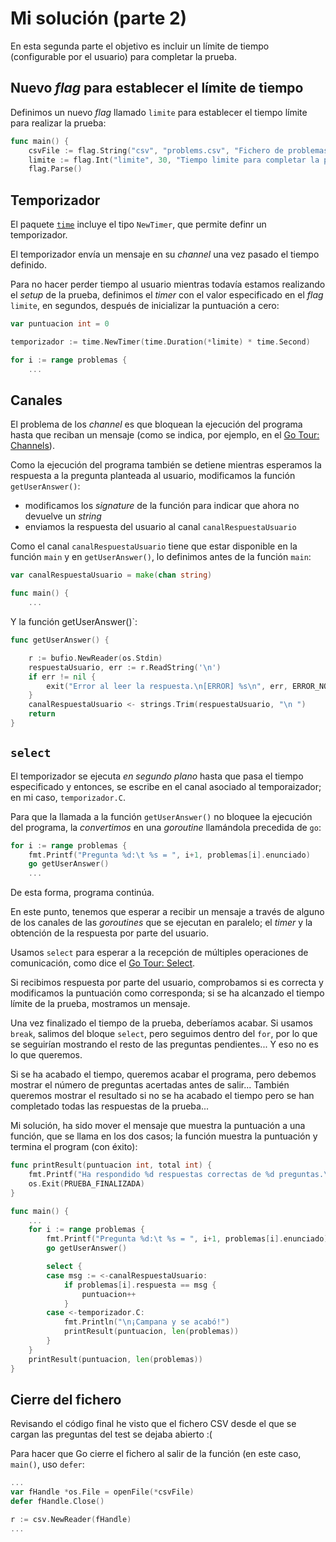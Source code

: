 # Mi solución (parte 2)

En esta segunda parte el objetivo es incluir un límite de tiempo (configurable por el usuario) para completar la prueba.

## Nuevo *flag* para establecer el límite de tiempo

Definimos un nuevo *flag* llamado `limite` para establecer el tiempo límite para realizar la prueba:

```go
func main() {
    csvFile := flag.String("csv", "problems.csv", "Fichero de problemas en formato 'enunciado,respuesta' (CSV)")
    limite := flag.Int("limite", 30, "Tiempo limite para completar la prueba en segundos")
    flag.Parse()
```

## Temporizador

El paquete [`time`](https://pkg.go.dev/time) incluye el tipo `NewTimer`, que permite definr un temporizador.

El temporizador envía un mensaje en su *channel* una vez pasado el tiempo definido.

Para no hacer perder tiempo al usuario mientras todavía estamos realizando el *setup* de la prueba, definimos el *timer* con el valor especificado en el *flag* `limite`, en segundos, después de inicializar la puntuación a cero:

```go
var puntuacion int = 0

temporizador := time.NewTimer(time.Duration(*limite) * time.Second)

for i := range problemas {
    ...
```

## Canales

El problema de los *channel* es que bloquean la ejecución del programa hasta que reciban un mensaje (como se indica, por ejemplo, en el [Go Tour: Channels](https://go.dev/tour/concurrency/2)).

Como la ejecución del programa también se detiene mientras esperamos la respuesta a la pregunta planteada al usuario, modificamos la función `getUserAnswer()`:

- modificamos los *signature* de la función para indicar que ahora no devuelve un *string*
- enviamos la respuesta del usuario al canal `canalRespuestaUsuario`

Como el canal `canalRespuestaUsuario` tiene que estar disponible en la función `main` y en `getUserAnswer()`, lo definimos antes de la función `main`:

```go
var canalRespuestaUsuario = make(chan string)

func main() {
    ...
```

Y la función  getUserAnswer()`:

```go
func getUserAnswer() {

    r := bufio.NewReader(os.Stdin)
    respuestaUsuario, err := r.ReadString('\n')
    if err != nil {
        exit("Error al leer la respuesta.\n[ERROR] %s\n", err, ERROR_NO_ENTIENDO_RESPUESTA)
    }
    canalRespuestaUsuario <- strings.Trim(respuestaUsuario, "\n ")
    return
}
```

## `select`

El temporizador se ejecuta *en segundo plano* hasta que pasa el tiempo especificado y entonces, se escribe en el canal asociado al temporaizador; en mi caso, `temporizador.C`.

Para que la llamada a la función `getUserAnswer()` no bloquee la ejecución del programa, la *convertimos* en una *goroutine* llamándola precedida de `go`:

```go
for i := range problemas {
    fmt.Printf("Pregunta %d:\t %s = ", i+1, problemas[i].enunciado)
    go getUserAnswer()
    ...
```

De esta forma, programa continúa.

En este punto, tenemos que esperar a recibir un mensaje a través de alguno de los canales de las *goroutines* que se ejecutan en paralelo; el *timer* y la obtención de la respuesta por parte del usuario.

Usamos `select` para esperar a la recepción de múltiples operaciones de comunicación, como dice el [Go Tour: Select](https://go.dev/tour/concurrency/5).

Si recibimos respuesta por parte del usuario, comprobamos si es correcta y modificamos la puntuación como corresponda; si se ha alcanzado el tiempo límite de la prueba, mostramos un mensaje.

Una vez finalizado el tiempo de la prueba, deberíamos acabar. Si usamos `break`, salimos del bloque `select`, pero seguimos dentro del `for`, por lo que se seguirían mostrando el resto de las preguntas pendientes... Y eso no es lo que queremos.

Si se ha acabado el tiempo, queremos acabar el programa, pero debemos mostrar el número de preguntas acertadas antes de salir... También queremos mostrar el resultado si no se ha acabado el tiempo pero se han completado todas las respuestas de la prueba...

Mi solución, ha sido mover el mensaje que muestra la puntuación a una función, que se llama en los dos casos; la función muestra la puntuación y termina el program (con éxito):

```go
func printResult(puntuacion int, total int) {
    fmt.Printf("Ha respondido %d respuestas correctas de %d preguntas.\n", puntuacion, total)
    os.Exit(PRUEBA_FINALIZADA)
}

func main() {
    ...
    for i := range problemas {
        fmt.Printf("Pregunta %d:\t %s = ", i+1, problemas[i].enunciado)
        go getUserAnswer()

        select {
        case msg := <-canalRespuestaUsuario:
            if problemas[i].respuesta == msg {
                puntuacion++
            }
        case <-temporizador.C:
            fmt.Println("\n¡Campana y se acabó!")
            printResult(puntuacion, len(problemas))
        }
    }
    printResult(puntuacion, len(problemas))
}
```

## Cierre del fichero

Revisando el código final he visto que el fichero CSV desde el que se cargan las preguntas del test se dejaba abierto :(

Para hacer que Go cierre el fichero al salir de la función (en este caso, `main()`, uso `defer`:

```go
...
var fHandle *os.File = openFile(*csvFile)
defer fHandle.Close()

r := csv.NewReader(fHandle)
...
```
